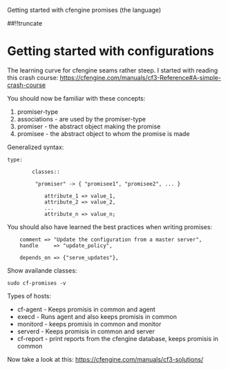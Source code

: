 Getting started with cfengine promises (the language)

[meta:author]: <> (Jonas Colmsjo)
[meta:title]: <> (Cfengine language intro)
[meta:date]: <> (2012-08-30)
[meta:nested:key]: <> (Metadata value)

##!!truncate


# Getting started with configurations

The learning curve for cfengine seams rather steep. I started with reading this crash course: https://cfengine.com/manuals/cf3-Reference#A-simple-crash-course

You should now be familiar with these concepts:

 1. promiser-type
 1. associations - are used by the promiser-type
 1. promiser - the abstract object making the promise
 1. promisee - the abstract object to whom the promise is made


Generalized syntax:

```
type:
     
        classes::
     
         "promiser" -> { "promisee1", "promisee2", ... }
     
            attribute_1 => value_1,
            attribute_2 => value_2,
            ...
            attribute_n => value_n;
```

You should also have learned the best practices when writing promises:
```
    comment => "Update the configuration from a master server",
    handle     => "update_policy",

    depends_on => {"serve_updates"},

```

Show availande classes:
```
sudo cf-promises -v
```

Types of hosts:

 * cf-agent - Keeps promisis in common and agent
 * execd - Runs agent and also keeps promisis in common
 * monitord - keeps promisis in common and monitor
 * serverd - Keeps promisis in common and server
 * cf-report - print reports from the cfengine database, keeps promisis in common

Now take a look at this: https://cfengine.com/manuals/cf3-solutions/
